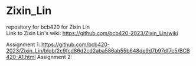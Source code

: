 # Zixin_Lin
repository for bcb420 for Zixin Lin <br>
Link to Zixin Lin's wiki: https://github.com/bcb420-2023/Zixin_Lin/wiki

Assignment 1: https://github.com/bcb420-2023/Zixin_Lin/blob/2c9fcd86d2cd2aba586ab55b648de9d7b97df7c5/BCB420-A1.html
Assignment 2: 
